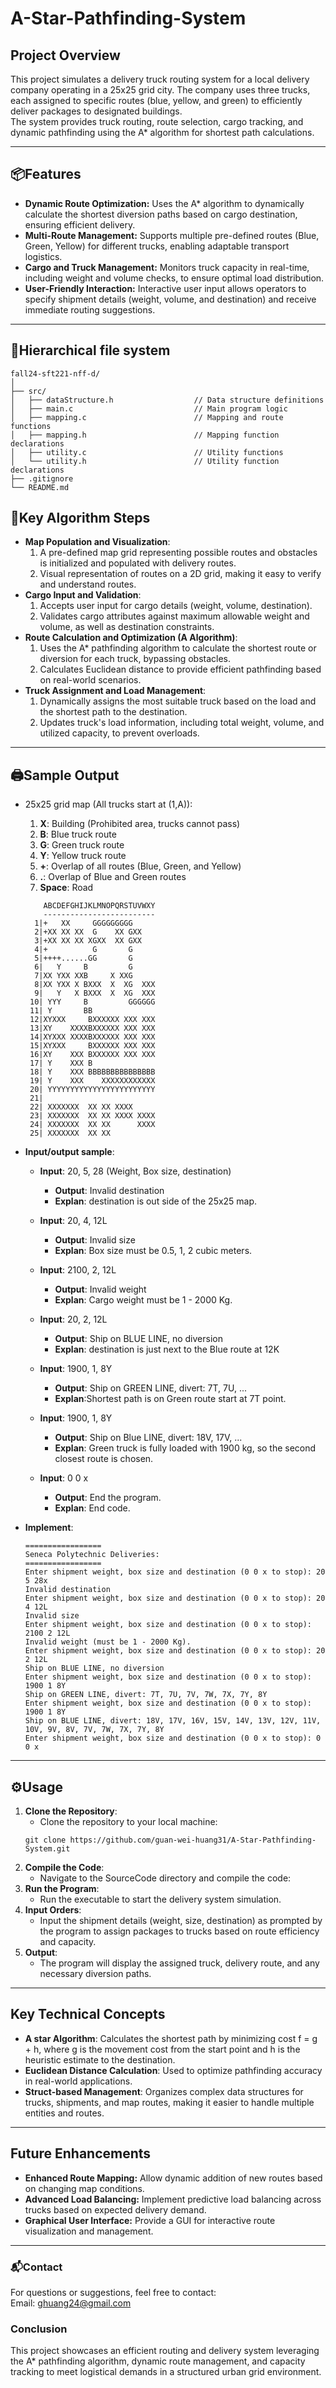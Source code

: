 # **A-Star-Pathfinding-System**

## **Project Overview**
This project simulates a delivery truck routing system for a local delivery company operating in a 25x25 grid city. The company uses three trucks, each assigned to specific routes (blue, yellow, and green) to efficiently deliver packages to designated buildings.  
The system provides truck routing, route selection, cargo tracking, and dynamic pathfinding using the A* algorithm for shortest path calculations.

---

## **📦Features**
- **Dynamic Route Optimization:** Uses the A* algorithm to dynamically calculate the shortest diversion paths based on cargo destination, ensuring efficient delivery.
- **Multi-Route Management:** Supports multiple pre-defined routes (Blue, Green, Yellow) for different trucks, enabling adaptable transport logistics.
- **Cargo and Truck Management:** Monitors truck capacity in real-time, including weight and volume checks, to ensure optimal load distribution.
- **User-Friendly Interaction:** Interactive user input allows operators to specify shipment details (weight, volume, and destination) and receive immediate routing suggestions.

---

## **📂Hierarchical file system**
```
fall24-sft221-nff-d/  
│                          
├── src/                             
│   ├── dataStructure.h                  // Data structure definitions
│   ├── main.c                           // Main program logic
│   ├── mapping.c                        // Mapping and route functions
│   ├── mapping.h                        // Mapping function declarations
│   ├── utility.c                        // Utility functions 
│   └── utility.h                        // Utility function declarations 
├── .gitignore                           
└── README.md                            

```
 
## **🚀Key Algorithm Steps**
- **Map Population and Visualization**: 
  1. A pre-defined map grid representing possible routes and obstacles is initialized and populated with delivery routes.
  2. Visual representation of routes on a 2D grid, making it easy to verify and understand routes.
- **Cargo Input and Validation**: 
  1. Accepts user input for cargo details (weight, volume, destination).
  2. Validates cargo attributes against maximum allowable weight and volume, as well as destination constraints.
- **Route Calculation and Optimization (A Algorithm)**: 
  1. Uses the A* pathfinding algorithm to calculate the shortest route or diversion for each truck, bypassing obstacles.
  2. Calculates Euclidean distance to provide efficient pathfinding based on real-world scenarios.
- **Truck Assignment and Load Management**: 
  1. Dynamically assigns the most suitable truck based on the load and the shortest path to the destination.
  2. Updates truck's load information, including total weight, volume, and utilized capacity, to prevent overloads.

---

## **🖨️Sample Output**
- 25x25 grid map (All trucks start at (1,A)):
  1. **X**: Building (Prohibited area, trucks cannot pass)
  2. **B**: Blue truck route
  3. **G**: Green truck route
  4. **Y**: Yellow truck route
  5. **+**: Overlap of all routes (Blue, Green, and Yellow)
  6. **.**: Overlap of Blue and Green routes
  7. **Space**: Road
    ```
        ABCDEFGHIJKLMNOPQRSTUVWXY
        -------------------------
      1|+   XX     GGGGGGGGG
      2|+XX XX XX  G    XX GXX
      3|+XX XX XX XGXX  XX GXX
      4|+          G       G
      5|++++......GG       G
      6|   Y     B         G
      7|XX YXX XXB     X XXG
      8|XX YXX X BXXX  X  XG  XXX
      9|   Y   X BXXX  X  XG  XXX
     10| YYY     B         GGGGGG
     11| Y       BB
     12|XYXXX     BXXXXXX XXX XXX
     13|XY    XXXXBXXXXXX XXX XXX
     14|XYXXX XXXXBXXXXXX XXX XXX
     15|XYXXX     BXXXXXX XXX XXX
     16|XY    XXX BXXXXXX XXX XXX
     17| Y    XXX B
     18| Y    XXX BBBBBBBBBBBBBBB
     19| Y    XXX    XXXXXXXXXXXX
     20| YYYYYYYYYYYYYYYYYYYYYYYY
     21|
     22| XXXXXXX  XX XX XXXX
     23| XXXXXXX  XX XX XXXX XXXX
     24| XXXXXXX  XX XX      XXXX
     25| XXXXXXX  XX XX
    ```
	
- **Input/output sample**:
  - **Input**: 20, 5, 28 (Weight, Box size, destination)
     - **Output**: Invalid destination
     - **Explan**: destination is out side of the 25x25 map.
	 
  - **Input**: 20, 4, 12L                                   
     - **Output**: Invalid size                              
	 - **Explan**: Box size must be 0.5, 1, 2 cubic meters.
	 
  - **Input**: 2100, 2, 12L                                  
	 - **Output**: Invalid weight                            
	 - **Explan**: Cargo weight must be 1 - 2000 Kg.
	 
  - **Input**: 20, 2, 12L                                    
     - **Output**: Ship on BLUE LINE, no diversion           
	 - **Explan**: destination is just next to the Blue route at 12K 
  	 
  - **Input**: 1900, 1, 8Y
     - **Output**: Ship on GREEN LINE, divert: 7T, 7U, ...   
	 - **Explan**:Shortest path is on Green route start at 7T point.
	 
  - **Input**: 1900, 1, 8Y
     - **Output**: Ship on Blue LINE, divert: 18V, 17V, ...  
	 - **Explan**: Green truck is fully loaded with 1900 kg, so the second closest route is chosen.
	 
  - **Input**: 0 0 x                                         
     - **Output**: End the program.
	 - **Explan**: End code.
	 
- **Implement**:	 
	```
    =================
    Seneca Polytechnic Deliveries:
    =================
    Enter shipment weight, box size and destination (0 0 x to stop): 20 5 28x
    Invalid destination
    Enter shipment weight, box size and destination (0 0 x to stop): 20 4 12L
    Invalid size
    Enter shipment weight, box size and destination (0 0 x to stop): 2100 2 12L
    Invalid weight (must be 1 - 2000 Kg).
    Enter shipment weight, box size and destination (0 0 x to stop): 20 2 12L
    Ship on BLUE LINE, no diversion
    Enter shipment weight, box size and destination (0 0 x to stop): 1900 1 8Y
    Ship on GREEN LINE, divert: 7T, 7U, 7V, 7W, 7X, 7Y, 8Y
    Enter shipment weight, box size and destination (0 0 x to stop): 1900 1 8Y
    Ship on BLUE LINE, divert: 18V, 17V, 16V, 15V, 14V, 13V, 12V, 11V, 10V, 9V, 8V, 7V, 7W, 7X, 7Y, 8Y
    Enter shipment weight, box size and destination (0 0 x to stop): 0 0 x
    ```

---

## **⚙️Usage**
1. **Clone the Repository**:
   - Clone the repository to your local machine:
   ```
   git clone https://github.com/guan-wei-huang31/A-Star-Pathfinding-System.git
   ```
2. **Compile the Code**:
   - Navigate to the SourceCode directory and compile the code:
3. **Run the Program**:
   - Run the executable to start the delivery system simulation.
4. **Input Orders**:
   - Input the shipment details (weight, size, destination) as prompted by the program to assign packages to trucks based on route efficiency and capacity.
5. **Output**:
   - The program will display the assigned truck, delivery route, and any necessary diversion paths.

---

## **Key Technical Concepts**
- **A star Algorithm**: Calculates the shortest path by minimizing cost f = g + h, where g is the movement cost from the start point and h is the heuristic estimate to the destination.
- **Euclidean Distance Calculation**: Used to optimize pathfinding accuracy in real-world applications.
- **Struct-based Management**: Organizes complex data structures for trucks, shipments, and map routes, making it easier to handle multiple entities and routes.

---
## **Future Enhancements**
- **Enhanced Route Mapping:** Allow dynamic addition of new routes based on changing map conditions.
- **Advanced Load Balancing:** Implement predictive load balancing across trucks based on expected delivery demand.
- **Graphical User Interface:** Provide a GUI for interactive route visualization and management.

---

### **📬Contact**
For questions or suggestions, feel free to contact:   
Email: ghuang24@gmail.com  


### **Conclusion**
This project showcases an efficient routing and delivery system leveraging the A* pathfinding algorithm, dynamic route management, and capacity tracking to meet logistical demands in a structured urban grid environment.